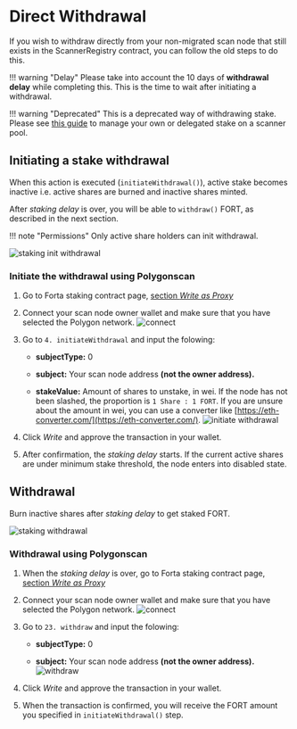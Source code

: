 # Direct Withdrawal

If you wish to withdraw directly from your non-migrated scan node that still exists in the ScannerRegistry contract, you can follow the old steps to do this.

!!! warning "Delay"
    Please take into account the 10 days of **withdrawal delay** while completing this. This is the time to wait after initiating a withdrawal.

!!! warning "Deprecated"
    This is a deprecated way of withdrawing stake. Please see [this guide](scanner-pools.md) to manage your own or delegated stake on a scanner pool.

## Initiating a stake withdrawal

When this action is executed (`initiateWithdrawal()`), active stake becomes inactive i.e. active shares are burned and inactive shares minted.

After _staking delay_ is over, you will be able to `withdraw()` FORT, as described in the next section.

!!! note "Permissions"
    Only active share holders can init withdrawal.

![staking init withdrawal](stake-images/staking-init-withdrawal.png)

### Initiate the withdrawal using Polygonscan

1. Go to Forta staking contract page, [section _Write as Proxy_](https://polygonscan.com/address/0xd2863157539b1D11F39ce23fC4834B62082F6874#writeProxyContract)

2. Connect your scan node owner wallet and make sure that you have selected the Polygon network. ![connect](stake-images/1-connect.png)

3. Go to `4. initiateWithdrawal` and input the folowing:

    - **subjectType:** 0

    - **subject:** Your scan node address **(not the owner address).**

    - **stakeValue:** Amount of shares to unstake, in wei. If the node has not been slashed, the proportion is `1 Share : 1 FORT`. If you are unsure about the amount in wei, you can use a converter like [https://eth-converter.com/](https://eth-converter.com/). ![initiate withdrawal](stake-images/4-initiate-withdrawal.png)

4. Click _Write_ and approve the transaction in your wallet.

5. After confirmation, the _staking delay_ starts. If the current active shares are under minimum stake threshold, the node enters into disabled state.

## Withdrawal

Burn inactive shares after _staking delay_ to get staked FORT.

![staking withdrawal](stake-images/staking-withdrawal.png)

### Withdrawal using Polygonscan

1. When the _staking delay_ is over, go to Forta staking contract page, [section _Write as Proxy_](https://polygonscan.com/address/0xd2863157539b1D11F39ce23fC4834B62082F6874#writeProxyContract)

2. Connect your scan node owner wallet and make sure that you have selected the Polygon network. ![connect](stake-images/1-connect.png)

3. Go to `23. withdraw` and input the folowing:

    - **subjectType:** 0

    - **subject:** Your scan node address **(not the owner address).** ![withdraw](stake-images/5-withdraw.png)

4. Click _Write_ and approve the transaction in your wallet.

5. When the transaction is confirmed, you will receive the FORT amount you specified in `initiateWithdrawal()` step.
